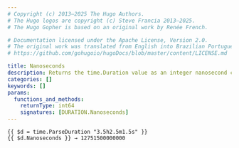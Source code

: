 ```yaml
---
# Copyright (c) 2013–2025 The Hugo Authors.
# The Hugo logos are copyright (c) Steve Francia 2013–2025.
# The Hugo Gopher is based on an original work by Renée French.

# Documentation licensed under the Apache License, Version 2.0.
# The original work was translated from English into Brazilian Portuguese.
# https://github.com/gohugoio/hugoDocs/blob/master/content/LICENSE.md

title: Nanoseconds
description: Returns the time.Duration value as an integer nanosecond count.
categories: []
keywords: []
params:
  functions_and_methods:
    returnType: int64
    signatures: [DURATION.Nanoseconds]
---
```


```go-html-template
{{ $d = time.ParseDuration "3.5h2.5m1.5s" }}
{{ $d.Nanoseconds }} → 12751500000000
```
